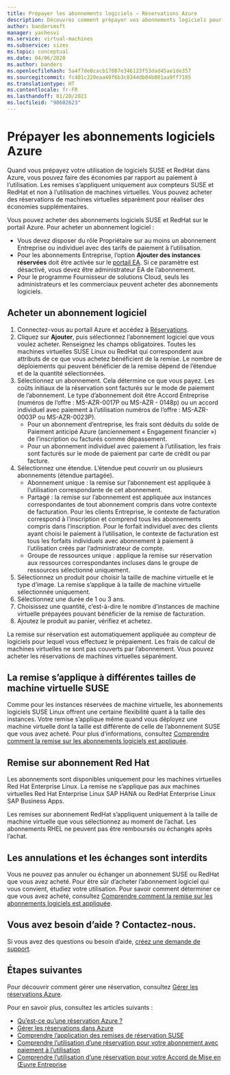 ```yaml
---
title: Prépayer les abonnements logiciels – Réservations Azure
description: Découvrez comment prépayer vos abonnements logiciels pour faire des économies par rapport au paiement à l’utilisation.
author: bandersmsft
manager: yashesvi
ms.service: virtual-machines
ms.subservice: sizes
ms.topic: conceptual
ms.date: 04/06/2020
ms.author: banders
ms.openlocfilehash: 5a4f7de0cacb17087e346123f53dad45ae1de357
ms.sourcegitcommit: fc401c220eaa40f6b3c8344db84b801aa9ff7185
ms.translationtype: HT
ms.contentlocale: fr-FR
ms.lasthandoff: 01/20/2021
ms.locfileid: "98602623"
---
```

# <a name="prepay-for-azure-software-plans"></a>Prépayer les abonnements logiciels Azure

Quand vous prépayez votre utilisation de logiciels SUSE et RedHat dans Azure, vous pouvez faire des économies par rapport au paiement à l’utilisation. Les remises s’appliquent uniquement aux compteurs SUSE et RedHat et non à l’utilisation de machines virtuelles. Vous pouvez acheter des réservations de machines virtuelles séparément pour réaliser des économies supplémentaires.

Vous pouvez acheter des abonnements logiciels SUSE et RedHat sur le portail Azure. Pour acheter un abonnement logiciel :

- Vous devez disposer du rôle Propriétaire sur au moins un abonnement Entreprise ou individuel avec des tarifs de paiement à l’utilisation.
- Pour les abonnements Entreprise, l’option **Ajouter des instances réservées** doit être activée sur le [portail EA](https://ea.azure.com/). Si ce paramètre est désactivé, vous devez être administrateur EA de l’abonnement.
- Pour le programme Fournisseur de solutions Cloud, seuls les administrateurs et les commerciaux peuvent acheter des abonnements logiciels.

## <a name="buy-a-software-plan"></a>Acheter un abonnement logiciel

1. Connectez-vous au portail Azure et accédez à [Réservations](https://portal.azure.com/#blade/Microsoft_Azure_Reservations/ReservationsBrowseBlade).
2. Cliquez sur **Ajouter**, puis sélectionnez l’abonnement logiciel que vous voulez acheter.
Renseignez les champs obligatoires. Toutes les machines virtuelles SUSE Linux ou RedHat qui correspondent aux attributs de ce que vous achetez bénéficient de la remise. Le nombre de déploiements qui peuvent bénéficier de la remise dépend de l’étendue et de la quantité sélectionnées.
3. Sélectionnez un abonnement. Cela détermine ce que vous payez.
Les coûts initiaux de la réservation sont facturés sur le mode de paiement de l’abonnement. Le type d’abonnement doit être Accord Entreprise (numéros de l’offre : MS-AZR-0017P ou MS-AZR - 0148p) ou un accord individuel avec paiement à l’utilisation numéros de l’offre : MS-AZR-0003P ou MS-AZR-0023P).
    - Pour un abonnement d’entreprise, les frais sont déduits du solde de Paiement anticipé Azure (anciennement « Engagement financier ») de l’inscription ou facturés comme dépassement.
    - Pour un abonnement individuel avec paiement à l’utilisation, les frais sont facturés sur le mode de paiement par carte de crédit ou par facture.
4. Sélectionnez une étendue. L’étendue peut couvrir un ou plusieurs abonnements (étendue partagée).
    - Abonnement unique : la remise sur l’abonnement est appliquée à l’utilisation correspondante de cet abonnement.
    - Partagé : la remise sur l’abonnement est appliquée aux instances correspondantes de tout abonnement compris dans votre contexte de facturation. Pour les clients Entreprise, le contexte de facturation correspond à l’inscription et comprend tous les abonnements compris dans l’inscription. Pour le forfait individuel avec des clients ayant choisi le paiement à l’utilisation, le contexte de facturation est tous les forfaits individuels avec abonnement à paiement à l’utilisation créés par l’administrateur de compte.
    - Groupe de ressources unique : applique la remise sur réservation aux ressources correspondantes incluses dans le groupe de ressources sélectionné uniquement.
5. Sélectionnez un produit pour choisir la taille de machine virtuelle et le type d’image. La remise s’applique à la taille de machine virtuelle sélectionnée uniquement.
6. Sélectionnez une durée de 1 ou 3 ans.
7. Choisissez une quantité, c’est-à-dire le nombre d’instances de machine virtuelle prépayées pouvant bénéficier de la remise de facturation.
8. Ajoutez le produit au panier, vérifiez et achetez.

La remise sur réservation est automatiquement appliquée au compteur de logiciels pour lequel vous effectuez le prépaiement. Les frais de calcul de machines virtuelles ne sont pas couverts par l’abonnement. Vous pouvez acheter les réservations de machines virtuelles séparément.

## <a name="discount-applies-to-different-suse-vm-sizes"></a>La remise s’applique à différentes tailles de machine virtuelle SUSE

Comme pour les instances réservées de machine virtuelle, les abonnements logiciels SUSE Linux offrent une certaine flexibilité quant à la taille des instances. Votre remise s’applique même quand vous déployez une machine virtuelle dont la taille est différente de celle de l’abonnement SUSE que vous avez acheté. Pour plus d’informations, consultez [Comprendre comment la remise sur les abonnements logiciels est appliquée](../../cost-management-billing/reservations/understand-suse-reservation-charges.md).

## <a name="redhat-plan-discount"></a>Remise sur abonnement Red Hat

Les abonnements sont disponibles uniquement pour les machines virtuelles Red Hat Enterprise Linux. La remise ne s’applique pas aux machines virtuelles Red Hat Enterprise Linux SAP HANA ou RedHat Enterprise Linux SAP Business Apps.

Les remises sur abonnement RedHat s’appliquent uniquement à la taille de machine virtuelle que vous sélectionnez au moment de l’achat. Les abonnements RHEL ne peuvent pas être remboursés ou échangés après l’achat.


## <a name="cancellation-and-exchanges-not-allowed"></a>Les annulations et les échanges sont interdits

Vous ne pouvez pas annuler ou échanger un abonnement SUSE ou RedHat que vous avez acheté. Pour être sûr d’acheter l’abonnement logiciel qui vous convient, étudiez votre utilisation. Pour savoir comment déterminer ce que vous avez acheté, consultez [Comprendre comment la remise sur les abonnements logiciels est appliquée](../../cost-management-billing/reservations/understand-suse-reservation-charges.md).

## <a name="need-help-contact-us"></a>Vous avez besoin d’aide ? Contactez-nous.

Si vous avez des questions ou besoin d’aide, [créez une demande de support](https://portal.azure.com/#blade/Microsoft_Azure_Support/HelpAndSupportBlade/newsupportrequest).

## <a name="next-steps"></a>Étapes suivantes

Pour découvrir comment gérer une réservation, consultez [Gérer les réservations Azure](../../cost-management-billing/reservations/manage-reserved-vm-instance.md).

Pour en savoir plus, consultez les articles suivants :

- [Qu’est-ce qu’une réservation Azure ?](../../cost-management-billing/reservations/save-compute-costs-reservations.md)
- [Gérer les réservations dans Azure](../../cost-management-billing/reservations/manage-reserved-vm-instance.md)
- [Comprendre l’application des remises de réservation SUSE](../../cost-management-billing/reservations/understand-suse-reservation-charges.md)
- [Comprendre l’utilisation d’une réservation pour votre abonnement avec paiement à l’utilisation](../../cost-management-billing/reservations/understand-reserved-instance-usage.md)
- [Comprendre l’utilisation d’une réservation pour votre Accord de Mise en Œuvre Entreprise](../../cost-management-billing/reservations/understand-reserved-instance-usage-ea.md)
